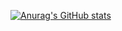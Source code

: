 [![Anurag's GitHub stats](https://github-readme-stats.vercel.app/api?username=Hwenze)](https://github.com/anuraghazra/github-readme-stats)
